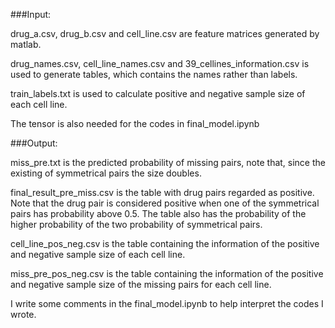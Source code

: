###Input:

drug_a.csv, drug_b.csv and cell_line.csv are feature matrices generated by matlab.

drug_names.csv, cell_line_names.csv and 39_cellines_information.csv is used to generate tables,
which contains the names rather than labels.

train_labels.txt is used to calculate positive and negative sample size of each cell line.

The tensor is also needed for the codes in final_model.ipynb


###Output:

miss_pre.txt is the predicted probability of missing pairs, note that, since the existing of 
symmetrical pairs the size doubles.

final_result_pre_miss.csv is the table with drug pairs regarded as positive.
Note that the drug pair is considered positive when one of the symmetrical 
pairs has probability above 0.5. The table also has the probability of the 
higher probability of the two probability of symmetrical pairs.

cell_line_pos_neg.csv is the table containing the information of the positive
and negative sample size of each cell line. 

miss_pre_pos_neg.csv is the table containing the information of the positive and negative
sample size of the missing pairs for each cell line.



I write some comments in the final_model.ipynb to help interpret the codes I wrote.




